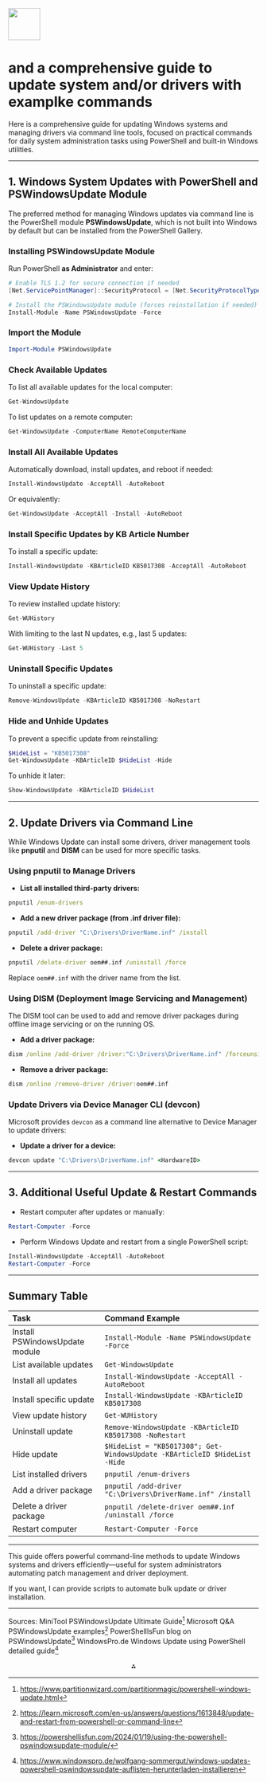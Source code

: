 <img src="https://r2cdn.perplexity.ai/pplx-full-logo-primary-dark%402x.png" style="height:64px;margin-right:32px"/>

# and a comprehensive guide to update system and/or  drivers with examplke commands

Here is a comprehensive guide for updating Windows systems and managing drivers via command line tools, focused on practical commands for daily system administration tasks using PowerShell and built-in Windows utilities.

***

## 1. Windows System Updates with PowerShell and PSWindowsUpdate Module

The preferred method for managing Windows updates via command line is the PowerShell module **PSWindowsUpdate**, which is not built into Windows by default but can be installed from the PowerShell Gallery.

### Installing PSWindowsUpdate Module

Run PowerShell **as Administrator** and enter:

```powershell
# Enable TLS 1.2 for secure connection if needed
[Net.ServicePointManager]::SecurityProtocol = [Net.SecurityProtocolType]::Tls12

# Install the PSWindowsUpdate module (forces reinstallation if needed)
Install-Module -Name PSWindowsUpdate -Force
```


### Import the Module

```powershell
Import-Module PSWindowsUpdate
```


### Check Available Updates

To list all available updates for the local computer:

```powershell
Get-WindowsUpdate
```

To list updates on a remote computer:

```powershell
Get-WindowsUpdate -ComputerName RemoteComputerName
```


### Install All Available Updates

Automatically download, install updates, and reboot if needed:

```powershell
Install-WindowsUpdate -AcceptAll -AutoReboot
```

Or equivalently:

```powershell
Get-WindowsUpdate -AcceptAll -Install -AutoReboot
```


### Install Specific Updates by KB Article Number

To install a specific update:

```powershell
Install-WindowsUpdate -KBArticleID KB5017308 -AcceptAll -AutoReboot
```


### View Update History

To review installed update history:

```powershell
Get-WUHistory
```

With limiting to the last N updates, e.g., last 5 updates:

```powershell
Get-WUHistory -Last 5
```


### Uninstall Specific Updates

To uninstall a specific update:

```powershell
Remove-WindowsUpdate -KBArticleID KB5017308 -NoRestart
```


### Hide and Unhide Updates

To prevent a specific update from reinstalling:

```powershell
$HideList = "KB5017308"
Get-WindowsUpdate -KBArticleID $HideList -Hide
```

To unhide it later:

```powershell
Show-WindowsUpdate -KBArticleID $HideList
```


***

## 2. Update Drivers via Command Line

While Windows Update can install some drivers, driver management tools like **pnputil** and **DISM** can be used for more specific tasks.

### Using pnputil to Manage Drivers

- **List all installed third-party drivers:**

```cmd
pnputil /enum-drivers
```

- **Add a new driver package (from .inf driver file):**

```cmd
pnputil /add-driver "C:\Drivers\DriverName.inf" /install
```

- **Delete a driver package:**

```cmd
pnputil /delete-driver oem##.inf /uninstall /force
```

Replace `oem##.inf` with the driver name from the list.

### Using DISM (Deployment Image Servicing and Management)

The DISM tool can be used to add and remove driver packages during offline image servicing or on the running OS.

- **Add a driver package:**

```cmd
dism /online /add-driver /driver:"C:\Drivers\DriverName.inf" /forceunsigned
```

- **Remove a driver package:**

```cmd
dism /online /remove-driver /driver:oem##.inf
```


### Update Drivers via Device Manager CLI (devcon)

Microsoft provides `devcon` as a command line alternative to Device Manager to update drivers:

- **Update a driver for a device:**

```cmd
devcon update "C:\Drivers\DriverName.inf" <HardwareID>
```


***

## 3. Additional Useful Update \& Restart Commands

- Restart computer after updates or manually:

```powershell
Restart-Computer -Force
```

- Perform Windows Update and restart from a single PowerShell script:

```powershell
Install-WindowsUpdate -AcceptAll -AutoReboot
Restart-Computer -Force
```


***

## Summary Table

| Task | Command Example |
| :-- | :-- |
| Install PSWindowsUpdate module | `Install-Module -Name PSWindowsUpdate -Force` |
| List available updates | `Get-WindowsUpdate` |
| Install all updates | `Install-WindowsUpdate -AcceptAll -AutoReboot` |
| Install specific update | `Install-WindowsUpdate -KBArticleID KB5017308` |
| View update history | `Get-WUHistory` |
| Uninstall update | `Remove-WindowsUpdate -KBArticleID KB5017308 -NoRestart` |
| Hide update | `$HideList = "KB5017308"; Get-WindowsUpdate -KBArticleID $HideList -Hide` |
| List installed drivers | `pnputil /enum-drivers` |
| Add a driver package | `pnputil /add-driver "C:\Drivers\DriverName.inf" /install` |
| Delete a driver package | `pnputil /delete-driver oem##.inf /uninstall /force` |
| Restart computer | `Restart-Computer -Force` |


***

This guide offers powerful command-line methods to update Windows systems and drivers efficiently—useful for system administrators automating patch management and driver deployment.

If you want, I can provide scripts to automate bulk update or driver installation.

***

Sources:
MiniTool PSWindowsUpdate Ultimate Guide[^1]
Microsoft Q\&A PSWindowsUpdate examples[^2]
PowerShellIsFun blog on PSWindowsUpdate[^3]
WindowsPro.de Windows Update using PowerShell detailed guide[^4]

<div style="text-align: center">⁂</div>

[^1]: https://www.partitionwizard.com/partitionmagic/powershell-windows-update.html

[^2]: https://learn.microsoft.com/en-us/answers/questions/1613848/update-and-restart-from-powershell-or-command-line

[^3]: https://powershellisfun.com/2024/01/19/using-the-powershell-pswindowsupdate-module/

[^4]: https://www.windowspro.de/wolfgang-sommergut/windows-updates-powershell-pswindowsupdate-auflisten-herunterladen-installieren

[^5]: https://www.reddit.com/r/PowerShell/comments/1efu8e8/windows_update_and_powershell/

[^6]: https://www.thomas-krampe.com/2022/03/windows-updates-mit-powershell-durchfuehren/

[^7]: https://techcommunity.microsoft.com/discussions/windowsinsiderprogram/updating-windows-using-powershell/4088094

[^8]: https://www.computerweekly.com/de/ratgeber/So-verwalten-Sie-Windows-Updates-mit-PowerShell

